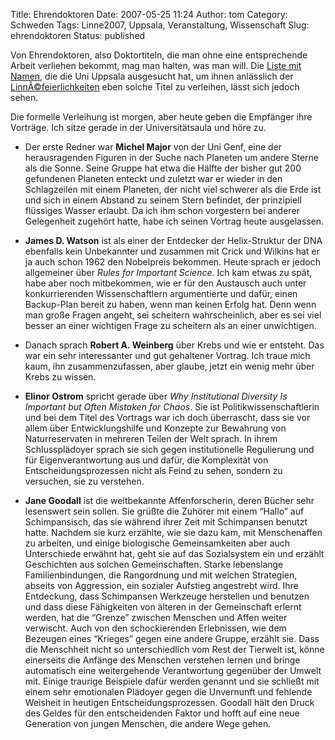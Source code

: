 Title: Ehrendoktoren
Date: 2007-05-25 11:24
Author: tom
Category: Schweden
Tags: Linne2007, Uppsala, Veranstaltung, Wissenschaft
Slug: ehrendoktoren
Status: published

Von Ehrendoktoren, also Doktortiteln, die man ohne eine entsprechende
Arbeit verliehen bekommt, mag man halten, was man will. Die [Liste mit
Namen](http://info.uu.se/press.nsf/pm/uppsala.universitets.id672.html),
die die Uni Uppsala ausgesucht hat, um ihnen anlässlich der
[LinnÃ©feierlichkeiten](http://www.fiket.de/tag/linne2007) eben solche
Titel zu verleihen, lässt sich jedoch sehen.

Die formelle Verleihung ist morgen, aber heute geben die Empfänger ihre
Vorträge. Ich sitze gerade in der Universitätsaula und höre zu.

-   Der erste Redner war **Michel Major** von der Uni Genf, eine der
    herausragenden Figuren in der Suche nach Planeten um andere Sterne
    als die Sonne. Seine Gruppe hat etwa die Hälfte der bisher gut 200
    gefundenen Planeten enteckt und zuletzt war er wieder in den
    Schlagzeilen mit einem Planeten, der nicht viel schwerer als die
    Erde ist und sich in einem Abstand zu seinem Stern befindet, der
    prinzipiell flüssiges Wasser erlaubt. Da ich ihm schon vorgestern
    bei anderer Gelegenheit zugehört hatte, habe ich seinen Vortrag
    heute ausgelassen.
-   **James D. Watson** ist als einer der Entdecker der Helix-Struktur
    der DNA ebenfalls kein Unbekannter und zusammen mit Crick und
    Wilkins hat er ja auch schon 1962 den Nobelpreis bekommen. Heute
    sprach er jedoch allgemeiner über *Rules for Important Science*. Ich
    kam etwas zu spät, habe aber noch mitbekommen, wie er für den
    Austausch auch unter konkurrierenden Wissenschaftlern argumentierte
    und dafür, einen Backup-Plan bereit zu haben, wenn man keinen Erfolg
    hat. Denn wenn man große Fragen angeht, sei scheitern
    wahrscheinlich, aber es sei viel besser an einer wichtigen Frage zu
    scheitern als an einer unwichtigen.
-   Danach sprach **Robert A. Weinberg** über Krebs und wie er entsteht.
    Das war ein sehr interessanter und gut gehaltener Vortrag. Ich traue
    mich kaum, ihn zusammenzufassen, aber glaube, jetzt ein wenig mehr
    über Krebs zu wissen.
-   **Elinor Ostrom** spricht gerade über *Why Institutional Diversity
    Is Important but Often Mistaken for Chaos*. Sie ist
    Politikwissenschaftlerin und bei dem Titel des Vortrags war ich doch
    überrascht, dass sie vor allem über Entwicklungshilfe und Konzepte
    zur Bewahrung von Naturreservaten in mehreren Teilen der Welt
    sprach. In ihrem Schlussplädoyer sprach sie sich gegen
    institutionelle Regulierung und für Eigenverantwortung aus und
    dafür, die Komplexität von Entscheidungsprozessen nicht als Feind zu
    sehen, sondern zu versuchen, sie zu verstehen.

-   **Jane Goodall** ist die weltbekannte Affenforscherin, deren Bücher
    sehr lesenswert sein sollen. Sie grüßte die Zuhörer mit einem
    “Hallo” auf Schimpansisch, das sie während ihrer Zeit mit
    Schimpansen benutzt hatte. Nachdem sie kurz erzählte, wie sie dazu
    kam, mit Menschenaffen zu arbeiten, und einige biologische
    Gemeinsamkeiten aber auch Unterschiede erwähnt hat, geht sie auf das
    Sozialsystem ein und erzählt Geschichten aus solchen Gemeinschaften.
    Starke lebenslange Familienbindungen, die Rangordnung und mit
    welchen Strategien, abseits von Aggression, ein sozialer Aufstieg
    angestrebt wird. Ihre Entdeckung, dass Schimpansen Werkzeuge
    herstellen und benutzen und dass diese Fähigkeiten von älteren in
    der Gemeinschaft erlernt werden, hat die “Grenze” zwischen Menschen
    und Affen weiter verwischt. Auch von den schockierenden Erlebnissen,
    wie dem Bezeugen eines “Krieges” gegen eine andere Gruppe, erzählt
    sie. Dass die Menschheit nicht so unterschiedlich vom Rest der
    Tierwelt ist, könne einerseits die Anfänge des Menschen verstehen
    lernen und bringe automatisch eine weitergehende Verantwortung
    gegenüber der Umwelt mit. Einige traurige Beispiele dafür werden
    genannt und sie schließt mit einem sehr emotionalen Plädoyer gegen
    die Unvernunft und fehlende Weisheit in heutigen
    Entscheidungsprozessen. Goodall hält den Druck des Geldes für den
    entscheidenden Faktor und hofft auf eine neue Generation von jungen
    Menschen, die andere Wege gehen.

